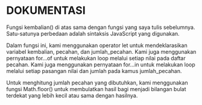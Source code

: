 # DOKUMENTASI

Fungsi kembalian() di atas sama dengan fungsi yang saya tulis sebelumnya.
Satu-satunya perbedaan adalah sintaksis JavaScript yang digunakan.

Dalam fungsi ini, kami menggunakan operator let untuk mendeklarasikan variabel kembalian,
pecahan, dan jumlah_pecahan. Kami juga menggunakan pernyataan for...of untuk melakukan loop
melalui setiap nilai pada daftar pecahan.
Kami juga menggunakan pernyataan for...in untuk melakukan loop
melalui setiap pasangan nilai dan jumlah pada kamus jumlah_pecahan.

Untuk menghitung jumlah pecahan yang dibutuhkan, kami menggunakan fungsi Math.floor()
untuk membulatkan hasil bagi menjadi bilangan bulat terdekat yang lebih kecil atau
sama dengan hasilnya.
